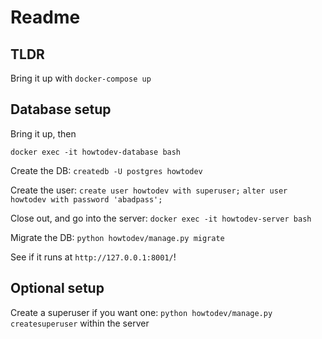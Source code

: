 # Readme

## TLDR

Bring it up with `docker-compose up`

## Database setup

Bring it up, then

`docker exec -it howtodev-database bash`

Create the DB:
`createdb -U postgres howtodev`

Create the user:
`create user howtodev with superuser;`
`alter user howtodev with password 'abadpass';`

Close out, and go into the server:
`docker exec -it howtodev-server bash`

Migrate the DB:
`python howtodev/manage.py migrate`

See if it runs at `http://127.0.0.1:8001/`!

## Optional setup

Create a superuser if you want one:
`python howtodev/manage.py createsuperuser` within the server
